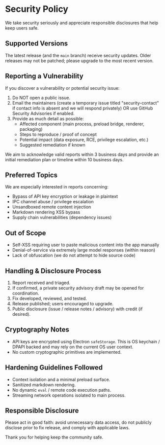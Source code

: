 # Security Policy

We take security seriously and appreciate responsible disclosures that help keep users safe.

## Supported Versions
The latest release (and the `main` branch) receive security updates. Older releases may not be patched; please upgrade to the most recent version.

## Reporting a Vulnerability
If you discover a vulnerability or potential security issue:

1. Do NOT open a public issue.
2. Email the maintainers (create a temporary issue titled "security-contact" if contact info is absent and we will respond privately) OR use GitHub Security Advisories if enabled.
3. Provide as much detail as possible:
   - Affected component (main process, preload bridge, renderer, packaging)
   - Steps to reproduce / proof of concept
   - Potential impact (data exposure, RCE, privilege escalation, etc.)
   - Suggested remediation if known

We aim to acknowledge valid reports within 3 business days and provide an initial remediation plan or timeline within 10 business days.

## Preferred Topics
We are especially interested in reports concerning:
- Bypass of API key encryption or leakage in plaintext
- IPC channel abuse / privilege escalation
- Unsandboxed remote content injection
- Markdown rendering XSS bypass
- Supply chain vulnerabilities (dependency issues)

## Out of Scope
- Self-XSS requiring user to paste malicious content into the app manually
- Denial-of-service via extremely large model responses (within reason)
- Lack of obfuscation (we do not attempt to hide source code)

## Handling & Disclosure Process
1. Report received and triaged.
2. If confirmed, a private security advisory draft may be opened for coordination.
3. Fix developed, reviewed, and tested.
4. Release published; users encouraged to upgrade.
5. Public disclosure (issue / release notes / advisory) with credit (if desired).

## Cryptography Notes
- API keys are encrypted using Electron `safeStorage`. This is OS keychain / DPAPI backed and may rely on the current OS user context.
- No custom cryptographic primitives are implemented.

## Hardening Guidelines Followed
- Context isolation and a minimal preload surface.
- Sanitized markdown rendering.
- No dynamic `eval` / remote code execution paths.
- Streaming network operations isolated to main process.

## Responsible Disclosure
Please act in good faith: avoid unnecessary data access, do not publicly disclose prior to fix release, and comply with applicable laws.

Thank you for helping keep the community safe.
